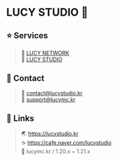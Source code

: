 # LUCY STUDIO 🌙

## ⭐ Services
> 🌱 [LUCY NETWORK](https://discord.gg/X7VCFAKw2J)  
> 🌙 [LUCY STUDIO](https://discord.gg/qbKyfY5vcf)

## 📱 Contact
> 📧 [contact@lucystudio.kr](mailto:contact@lucystudio.kr)  
> 📧 [support@lucymc.kr](mailto:support@lucymc.kr)

## 🔗 Links
> 🌏 https://lucystudio.kr  
> ☕ https://cafe.naver.com/lucystudio  
> 🌱 lucymc.kr / 1.20.x ~ 1.21.x
